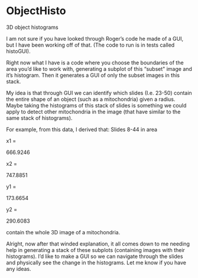 ObjectHisto
===========

3D object histograms



I am not sure if you have looked through Roger’s code he made of a GUI, but I have been working off of that. (The code to run is in tests called histoGUI).  

Right now what I have is a code where you choose the boundaries of the area you’d like to work with, generating a subplot of this “subset" image and it’s histogram.  Then it generates a GUI of only the subset images in this stack.

My idea is that through GUI we can identify which slides (I.e. 23-50) contain the entire shape of an object (such as a mitochondria) given a radius.  Maybe taking the histograms of this stack of slides is something we could apply to detect other mitochondria in the image (that have similar to the same stack of histograms). 


For example, from this data, I derived that:
Slides 8-44 in area

x1 =

  666.9246


x2 =

  747.8851


y1 =

  173.6654


y2 =

  290.6083

contain the whole 3D image of a mitochondria.


Alright, now after that winded explanation, it all comes down to me needing help in generating a stack of these subplots (containing images with their histograms).  I’d like to make a GUI so we can navigate through the slides and physically see the change in the histograms.  Let me know if you have any ideas.  

